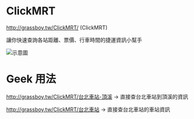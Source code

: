 ClickMRT
========

http://grassboy.tw/ClickMRT/ (ClickMRT)

讓你快速查詢各站距離、票價、行車時間的捷運資訊小幫手

![示意圖](https://i.imgur.com/MsZmpVw.png)


Geek 用法
========

http://grassboy.tw/ClickMRT/台北車站-頂溪 → 直接查台北車站到頂溪的資訊

http://grassboy.tw/ClickMRT/台北車站 → 直接查台北車站的車站資訊


